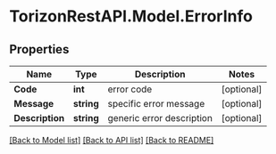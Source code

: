 
# TorizonRestAPI.Model.ErrorInfo

## Properties

Name | Type | Description | Notes
------------ | ------------- | ------------- | -------------
**Code** | **int** | error code | [optional] 
**Message** | **string** | specific error message | [optional] 
**Description** | **string** | generic error description | [optional] 

[[Back to Model list]](../README.md#documentation-for-models)
[[Back to API list]](../README.md#documentation-for-api-endpoints)
[[Back to README]](../README.md)


